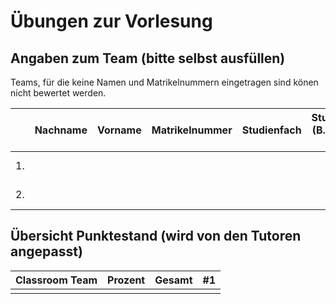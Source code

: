 # Übungen zur Vorlesung

## Angaben zum Team (bitte selbst ausfüllen)

Teams, für die keine Namen und Matrikelnummern eingetragen sind könen nicht bewertet werden.

|   | Nachname | Vorname | Matrikelnummer | Studienfach | Studiengang (B.Sc., M.Sc, ...) | Forum Username | Studentische E-Mail       |
|---|----------|---------|----------------|-------------|--------------------------------|----------------|---------------------------|
| 1.|          |         |                |             |                                |                | @student.uni-tuebingen.de |
| 2.|          |         |                |             |                                |                | @student.uni-tuebingen.de |
  
## Übersicht Punktestand (wird von den Tutoren angepasst)

| Classroom Team | Prozent     | Gesamt | #1   |
|----------------|-------------|--------|------|
|                |             |        |      |

